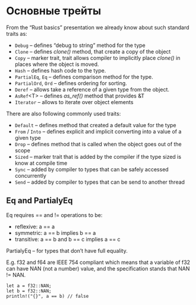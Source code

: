 # Основные трейты

From the “Rust basics” presentation we already know about such standard traits as:

* `Debug` – defines “debug to string” method for the type
* `Clone` – defines _clone()_ method, that create a copy of the object
* `Copy` – marker trait, trait allows compiler to implicitly place _clone()_ in places where the object is moved.
* `Hash` – defines hash code to the type.
* `PartialEq`, `Eq` – defines comparison method for the type.
* `PartialOrd`, `Ord` – defines ordering for sorting.
* `Deref` – allows take a reference of a given type from the object.
* `AsRef`\<T> – defines _as\_ref()_ method that provides \&T
* `Iterator` – allows to iterate over object elements

There are also following commonly used traits:

* `Default` – defines method that created a default value for the type
* `From` / `Into` – defines explicit and implicit converting into a value of a given type
* `Drop` – defines method that is called when the object goes out of the scope
* `Sized` – marker trait that is added by the compiler if the type sized is know at compile time
* `Sync` – added by compiler to types that can be safely accessed concurrently
* `Send` – added by compiler to types that can be send to another thread

## Eq and PartialyEq

Eq requires == and != operations to be:

* reflexive: a == a
* symmetric: a == b implies b == a
* transitive: a == b and b == c implies a == c

PartialyEq – for types that don’t have full equality.

E.g. f32 and f64 are IEEE 754 compliant which means that a variable of f32 can have NAN (not a number) value, and the specification stands that NAN != NAN.

```
let a = f32::NAN;
let b = f32::NAN;
println!("{}", a == b) // false
```

